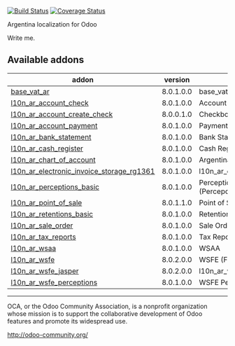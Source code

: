 [![Build Status](https://travis-ci.org/OCA/l10n-argentina.svg?branch=8.0)](https://travis-ci.org/OCA/l10n-argentina)
[![Coverage Status](https://coveralls.io/repos/OCA/l10n-argentina/badge.png?branch=8.0)](https://coveralls.io/r/OCA/l10n-argentina?branch=8.0)

Argentina localization for Odoo

Write me. 

[//]: # (addons)
Available addons
----------------
addon | version | summary
--- | --- | ---
[base_vat_ar](base_vat_ar/) | 8.0.1.0.0 | base_vat_ar
[l10n_ar_account_check](l10n_ar_account_check/) | 8.0.1.0.0 | Account Checks
[l10n_ar_account_create_check](l10n_ar_account_create_check/) | 8.0.0.1.0 | Checkbook Management
[l10n_ar_account_payment](l10n_ar_account_payment/) | 8.0.1.0.0 | Payments for ARGENTINA
[l10n_ar_bank_statement](l10n_ar_bank_statement/) | 8.0.1.0.0 | Bank Statements
[l10n_ar_cash_register](l10n_ar_cash_register/) | 8.0.1.0.0 | Cash Register
[l10n_ar_chart_of_account](l10n_ar_chart_of_account/) | 8.0.1.0.0 | Argentina - Chart of Account
[l10n_ar_electronic_invoice_storage_rg1361](l10n_ar_electronic_invoice_storage_rg1361/) | 8.0.1.0.0 | l10n_ar_electronic_invoice_storage_rg1361
[l10n_ar_perceptions_basic](l10n_ar_perceptions_basic/) | 8.0.1.0.0 | Perceptions for ARGENTINA (Percepciones) - Basic Module
[l10n_ar_point_of_sale](l10n_ar_point_of_sale/) | 8.0.1.1.0 | Point of Sale ARGENTINA
[l10n_ar_retentions_basic](l10n_ar_retentions_basic/) | 8.0.1.0.0 | Retentions for ARGENTINA (Retenciones)
[l10n_ar_sale_order](l10n_ar_sale_order/) | 8.0.1.0.0 | Sale Order interactive
[l10n_ar_tax_reports](l10n_ar_tax_reports/) | 8.0.1.0.0 | Tax Reports for Argentina
[l10n_ar_wsaa](l10n_ar_wsaa/) | 8.0.1.0.0 | WSAA
[l10n_ar_wsfe](l10n_ar_wsfe/) | 8.0.2.0.0 | WSFE (Factura Electronica)
[l10n_ar_wsfe_jasper](l10n_ar_wsfe_jasper/) | 8.0.2.0.0 | l10n_ar_wsfe_jasper
[l10n_ar_wsfe_perceptions](l10n_ar_wsfe_perceptions/) | 8.0.1.0.0 | WSFE Perceptions

[//]: # (end addons)

----

OCA, or the Odoo Community Association, is a nonprofit organization whose 
mission is to support the collaborative development of Odoo features and 
promote its widespread use.

http://odoo-community.org/

